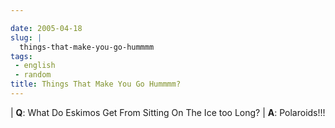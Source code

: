 ```yaml
---

date: 2005-04-18
slug: |
  things-that-make-you-go-hummmm
tags:
 - english
 - random
title: Things That Make You Go Hummmm?
---
```


| **Q**: What Do Eskimos Get From Sitting On The Ice too Long?
| **A**: Polaroids!!!
